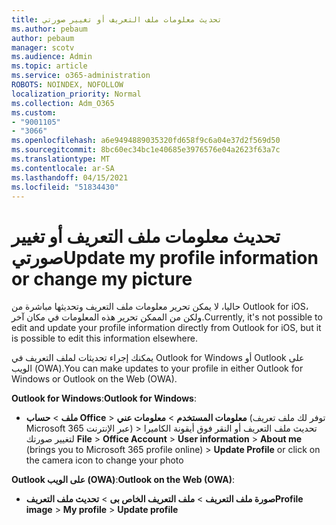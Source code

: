 ```yaml
---
title: تحديث معلومات ملف التعريف أو تغيير صورتي
ms.author: pebaum
author: pebaum
manager: scotv
ms.audience: Admin
ms.topic: article
ms.service: o365-administration
ROBOTS: NOINDEX, NOFOLLOW
localization_priority: Normal
ms.collection: Adm_O365
ms.custom:
- "9001105"
- "3066"
ms.openlocfilehash: a6e9494889035320fd658f9c6a04e37d2f569d50
ms.sourcegitcommit: 8bc60ec34bc1e40685e3976576e04a2623f63a7c
ms.translationtype: MT
ms.contentlocale: ar-SA
ms.lasthandoff: 04/15/2021
ms.locfileid: "51834430"
---
```

# <a name="update-my-profile-information-or-change-my-picture"></a><span data-ttu-id="731d9-102">تحديث معلومات ملف التعريف أو تغيير صورتي</span><span class="sxs-lookup"><span data-stu-id="731d9-102">Update my profile information or change my picture</span></span>

<span data-ttu-id="731d9-103">حاليا، لا يمكن تحرير معلومات ملف التعريف وتحديثها مباشرة من Outlook for iOS، ولكن من الممكن تحرير هذه المعلومات في مكان آخر.</span><span class="sxs-lookup"><span data-stu-id="731d9-103">Currently, it's not possible to edit and update your profile information directly from Outlook for iOS, but it is possible to edit this information elsewhere.</span></span> 

<span data-ttu-id="731d9-104">يمكنك إجراء تحديثات لملف التعريف في Outlook for Windows أو Outlook على الويب (OWA).</span><span class="sxs-lookup"><span data-stu-id="731d9-104">You can make updates to your profile in either Outlook for Windows or Outlook on the Web (OWA).</span></span> 

<span data-ttu-id="731d9-105">**Outlook for Windows**:</span><span class="sxs-lookup"><span data-stu-id="731d9-105">**Outlook for Windows**:</span></span> 

- <span data-ttu-id="731d9-106">**ملف**  >  **حساب Office**  >  **معلومات المستخدم**  >  **معلومات عني** (توفر لك ملف تعريف Microsoft 365 عبر الإنترنت) > تحديث ملف التعريف أو النقر فوق أيقونة الكاميرا لتغيير صورتك </span><span class="sxs-lookup"><span data-stu-id="731d9-106">**File** > **Office Account** > **User information** > **About me** (brings you to Microsoft 365 profile online) > **Update Profile** or click on the camera icon to change your photo</span></span>  
  
<span data-ttu-id="731d9-107">**Outlook على الويب (OWA)**:</span><span class="sxs-lookup"><span data-stu-id="731d9-107">**Outlook on the Web (OWA)**:</span></span> 

- <span data-ttu-id="731d9-108">**صورة ملف التعريف**  >  **ملف التعريف الخاص بى**  >  **تحديث ملف التعريف**</span><span class="sxs-lookup"><span data-stu-id="731d9-108">**Profile image** > **My profile** > **Update profile**</span></span>
